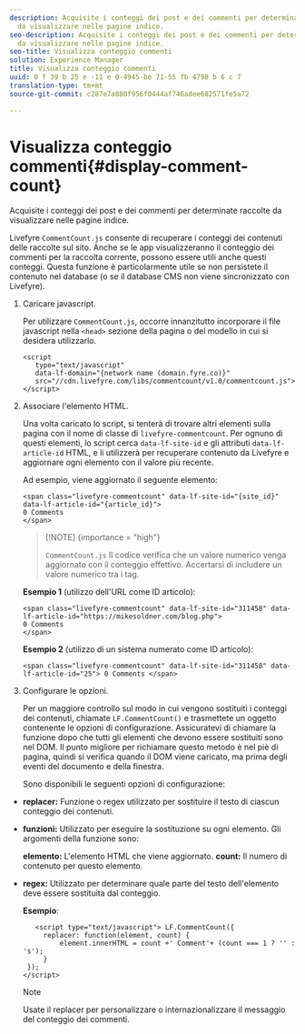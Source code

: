 ```yaml
---
description: Acquisite i conteggi dei post e dei commenti per determinate raccolte
  da visualizzare nelle pagine indice.
seo-description: Acquisite i conteggi dei post e dei commenti per determinate raccolte
  da visualizzare nelle pagine indice.
seo-title: Visualizza conteggio commenti
solution: Experience Manager
title: Visualizza conteggio commenti
uuid: 0 f 39 b 25 e -11 e 0-4945-be 71-55 fb 4798 b 6 c 7
translation-type: tm+mt
source-git-commit: c287e7a880f956f0444af746adee682571fe5a72

---
```



# Visualizza conteggio commenti{#display-comment-count}

Acquisite i conteggi dei post e dei commenti per determinate raccolte da visualizzare nelle pagine indice.

Livefyre `CommentCount.js` consente di recuperare i conteggi dei contenuti delle raccolte sul sito. Anche se le app visualizzeranno il conteggio dei commenti per la raccolta corrente, possono essere utili anche questi conteggi. Questa funzione è particolarmente utile se non persistete il contenuto nel database (o se il database CMS non viene sincronizzato con Livefyre).

1. Caricare javascript.

   Per utilizzare `CommentCount.js`, occorre innanzitutto incorporare il file javascript nella `<head>` sezione della pagina o del modello in cui si desidera utilizzarlo.

   ```
   <script 
      type="text/javascript" 
      data-lf-domain="{network name (domain.fyre.co)}" 
      src="//cdn.livefyre.com/libs/commentcount/v1.0/commentcount.js"> 
   </script>
   ```

1. Associare l'elemento HTML.

   Una volta caricato lo script, si tenterà di trovare altri elementi sulla pagina con il nome di classe di `livefyre-commentcount`. Per ognuno di questi elementi, lo script cerca `data-lf-site-id` e gli attributi `data-lf-article-id` HTML, e li utilizzerà per recuperare contenuto da Livefyre e aggiornare ogni elemento con il valore più recente.

   Ad esempio, viene aggiornato il seguente elemento:

   ```
   <span class="livefyre-commentcount" data-lf-site-id="{site_id}" data-lf-article-id="{article_id}"> 
   0 Comments  
   </span>
   ```

   >[!NOTE] {importance = "high"}
   >
   >`CommentCount.js` Il codice verifica che un valore numerico venga aggiornato con il conteggio effettivo. Accertarsi di includere un valore numerico tra i tag.

   **Esempio 1** (utilizzo dell'URL come ID articolo):

   ```
   <span class="livefyre-commentcount" data-lf-site-id="311458" data-lf-article-id="https://mikesoldner.com/blog.php">  
   0 Comments  
   </span>
   ```

   **Esempio 2** (utilizzo di un sistema numerato come ID articolo):

   ```
   <span class="livefyre-commentcount" data-lf-site-id="311458" data-lf-article-id="25"> 0 Comments </span>
   ```

1. Configurare le opzioni.

   Per un maggiore controllo sul modo in cui vengono sostituiti i conteggi dei contenuti, chiamate `LF.CommentCount()` e trasmettete un oggetto contenente le opzioni di configurazione. Assicuratevi di chiamare la funzione dopo che tutti gli elementi che devono essere sostituiti sono nel DOM. Il punto migliore per richiamare questo metodo è nel piè di pagina, quindi si verifica quando il DOM viene caricato, ma prima degli eventi del documento e della finestra.

   Sono disponibili le seguenti opzioni di configurazione:

* **replacer:** Funzione o regex utilizzato per sostituire il testo di ciascun conteggio dei contenuti.

* **funzioni:** Utilizzato per eseguire la sostituzione su ogni elemento. Gli argomenti della funzione sono:

   **elemento:** L'elemento HTML che viene aggiornato.
   **count:** Il numero di contenuto per questo elemento.

* **regex:** Utilizzato per determinare quale parte del testo dell'elemento deve essere sostituita dal conteggio.

   **Esempio**:

   ```
      <script type="text/javascript"> LF.CommentCount({ 
        replacer: function(element, count) { 
            element.innerHTML = count +' Comment'+ (count === 1 ? '' : 's'); 
        } 
    }); 
   </script>
   ```

   >[!NOTE]
   >
   >Usate il replacer per personalizzare o internazionalizzare il messaggio del conteggio dei commenti.
